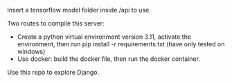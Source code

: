 Insert a tensorflow model folder inside /api to use.

Two routes to compile this server:
 - Create a python virtual environment version 3.11, activate the environment, then run pip install -r requirements.txt (have only tested on windows)
 - Use docker: build the docker file, then run the docker container.

Use this repo to explore Django.
